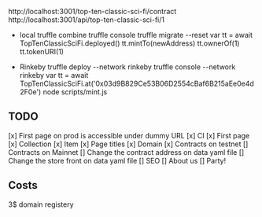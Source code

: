 http://localhost:3001/top-ten-classic-sci-fi/contract
http://localhost:3001/api/top-ten-classic-sci-fi/1

- local
truffle combine
truffle console
truffle migrate --reset
var tt = await TopTenClassicSciFi.deployed()
tt.mintTo(newAddress)
tt.ownerOf(1)
tt.tokenURI(1)

- Rinkeby
truffle deploy --network rinkeby
truffle console --network rinkeby
var tt = await TopTenClassicSciFi.at('0x03d9B829Ce53B06D2554cBaf6B215aEe0e4d2F0e')
node scripts/mint.js
## TODO
[x] First page on prod is accessible under dummy URL
[x] CI
[x] First page
[x] Collection
[x] Item
[x] Page titles
[x] Domain
[x] Contracts on testnet
[] Contracts on Mainnet
[] Change the contract address on data yaml file
[] Change the store front on data yaml file
[] SEO
[] About us
[] Party!

## Costs
3$ domain registery
